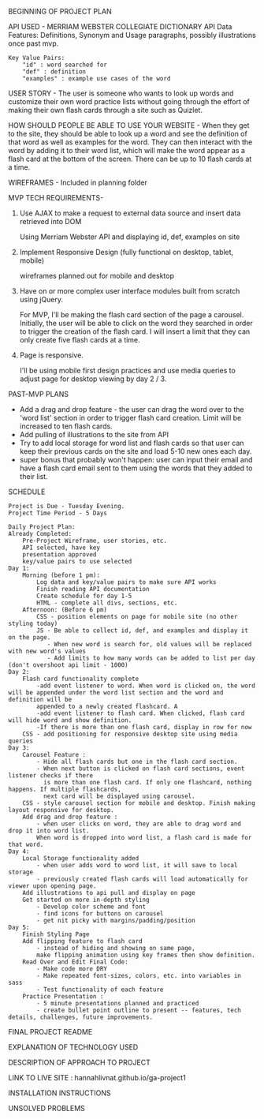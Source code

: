 
BEGINNING OF PROJECT PLAN

API USED - MERRIAM WEBSTER COLLEGIATE DICTIONARY API
    Data Features: Definitions, Synonym and Usage paragraphs, possibly illustrations once past mvp. 

    Key Value Pairs: 
        "id" : word searched for
        "def" : definition
        "examples" : example use cases of the word


USER STORY - 
The user is someone who wants to look up words and customize their 
own word practice lists without going through the effort of making their
own flash cards through a site such as Quizlet. 

HOW SHOULD PEOPLE BE ABLE TO USE YOUR WEBSITE -
When they get to the site, they should be able to look up a word and see the definition of that word as well as examples for the word. They can then interact with the word by adding it to their word list, which will make the word appear as a flash card at the bottom of the screen. There can be up to 10 flash cards at a time. 

WIREFRAMES - Included in planning folder

MVP TECH REQUIREMENTS- 

1) Use AJAX to make a request to external data source and insert data
retrieved into DOM

    Using Merriam Webster API and displaying id, def, examples on site

2) Implement Responsive Design (fully functional on desktop, tablet, mobile)

    wireframes planned out for mobile and desktop

3) Have on or more complex user interface modules built from scratch using jQuery. 

    For MVP, I'll be making the flash card section of the page a 
    carousel. Initially, the user will be able to click on the word
    they searched in order to trigger the creation of the flash card. 
    I will insert a limit that they can only create five flash cards 
    at a time. 

4) Page is responsive. 

    I'll be using mobile first design practices and use media queries to adjust
    page for desktop viewing by day 2 / 3. 

PAST-MVP PLANS

-   Add a drag and drop feature - the user can drag the word over to the 'word
    list' section in order to trigger flash card creation. Limit 
    will be increased to ten flash cards. 
-   Add pulling of illustrations to the site from API
-   Try to add local storage for word list and flash cards so that 
    user can keep their previous cards on the site and load 5-10 
    new ones each day. 
-   super bonus that probably won't happen: user can input their email and 
    have a flash card email sent to them using the words that they added
    to their list.

SCHEDULE

    Project is Due - Tuesday Evening. 
    Project Time Period - 5 Days

    Daily Project Plan: 
    Already Completed: 
        Pre-Project Wireframe, user stories, etc.
        API selected, have key
        presentation approved
        key/value pairs to use selected
    Day 1: 
        Morning (before 1 pm):
            Log data and key/value pairs to make sure API works
            Finish reading API documentation
            Create schedule for day 1-5
            HTML - complete all divs, sections, etc.
        Afternoon: (Before 6 pm)
            CSS - position elements on page for mobile site (no other styling today)
            JS - Be able to collect id, def, and examples and display it on the page.
               - When new word is search for, old values will be replaced with new word's values
               - Add limits to how many words can be added to list per day (don't overshoot api limit - 1000)
    Day 2: 
        Flash card functionality complete
            -add event listener to word. When word is clicked on, the word will be appended under the word list section and the word and definition will be 
            appended to a newly created flashcard. A
            -add event listener to flash card. When clicked, flash card will hide word and show definition. 
            -If there is more than one flash card, display in row for now
        CSS - add positioning for responsive desktop site using media queries
    Day 3: 
        Carousel Feature : 
            - Hide all flash cards but one in the flash card section. 
            - When next button is clicked on flash card sections, event listener checks if there 
              is more than one flash card. If only one flashcard, nothing happens. If multiple flashcards, 
              next card will be displayed using carousel. 
        CSS - style carousel section for mobile and desktop. Finish making layout responsive for desktop.
        Add drag and drop feature :
            - when user clicks on word, they are able to drag word and drop it into word list. 
            When word is dropped into word list, a flash card is made for that word. 
    Day 4: 
        Local Storage functionality added
            - when user adds word to word list, it will save to local storage
            - previously created flash cards will load automatically for viewer upon opening page.
        Add illustrations to api pull and display on page
        Get started on more in-depth styling
            - Develop color scheme and font
            - find icons for buttons on carousel
            - get nit picky with margins/padding/position
    Day 5: 
        Finish Styling Page
        Add flipping feature to flash card 
            - instead of hiding and showing on same page,
            make flipping animation using key frames then show definition. 
        Read Over and Edit Final Code: 
            - Make code more DRY 
            - Make repeated font-sizes, colors, etc. into variables in sass
            - Test functionality of each feature
        Practice Presentation : 
            - 5 minute presentations planned and practiced
            - create bullet point outline to present -- features, tech details, challenges, future improvements. 




FINAL PROJECT README

EXPLANATION OF TECHNOLOGY USED


DESCRIPTION OF APPROACH TO PROJECT


LINK TO LIVE SITE  : hannahlivnat.github.io/ga-project1

INSTALLATION INSTRUCTIONS


UNSOLVED PROBLEMS